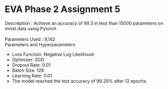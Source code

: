 # EVA Phase 2 Assignment 5 

Descreption : Achieve an accuracy of 99.3 in less than 15000 parameters on mnist data using Pytorch\
\
Parameters Used : 9,142\
Parameters and Hyperparameters
- Loss Function: Negative Log Likelihood
- Optimizer: SGD
- Dropout Rate: 0.01
- Batch Size: 128
- Learning Rate: 0.01
- The model reached the test accuracy of 99.29% after 12 epochs.
